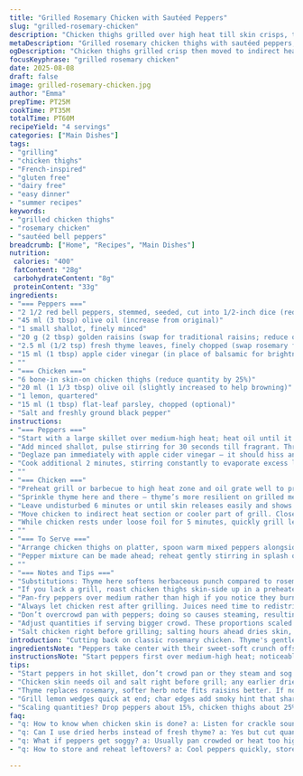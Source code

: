 ```yaml
---
title: "Grilled Rosemary Chicken with Sautéed Peppers"
slug: "grilled-rosemary-chicken"
description: "Chicken thighs grilled over high heat till skin crisps, then slow-finished indirect heat to lock juices. Sautéed diced bell peppers with shallots, golden raisins, fresh thyme instead of rosemary, apple cider vinegar swaps balsamic; cumin seed adds earthiness. Balanced sweet-tart notes from vinegar and raisins contrast smoky chicken. Simple, rustic, gluten-dairy-egg-nut free."
metaDescription: "Grilled rosemary chicken thighs with sautéed peppers, golden raisins, and fresh thyme. Bright apple cider vinegar adds tang; skin crisps, juices lock in. Rustic, gluten free."
ogDescription: "Chicken thighs grilled crisp then moved to indirect heat; peppers diced small, raisins plump, brightened by apple cider vinegar. Rustic, simple, gluten & dairy-free."
focusKeyphrase: "grilled rosemary chicken"
date: 2025-08-08
draft: false
image: grilled-rosemary-chicken.jpg
author: "Emma"
prepTime: PT25M
cookTime: PT35M
totalTime: PT60M
recipeYield: "4 servings"
categories: ["Main Dishes"]
tags:
- "grilling"
- "chicken thighs"
- "French-inspired"
- "gluten free"
- "dairy free"
- "easy dinner"
- "summer recipes"
keywords:
- "grilled chicken thighs"
- "rosemary chicken"
- "sautéed bell peppers"
breadcrumb: ["Home", "Recipes", "Main Dishes"]
nutrition: 
 calories: "400"
 fatContent: "28g"
 carbohydrateContent: "8g"
 proteinContent: "33g"
ingredients:
- "=== Peppers ==="
- "2 1/2 red bell peppers, stemmed, seeded, cut into 1/2-inch dice (reduce quantity by 15%)"
- "45 ml (3 tbsp) olive oil (increase from original)"
- "1 small shallot, finely minced"
- "20 g (2 tbsp) golden raisins (swap for traditional raisins; reduce quantity by 1 tbsp)"
- "2.5 ml (1/2 tsp) fresh thyme leaves, finely chopped (swap rosemary for thyme for a subtle earthier note)"
- "15 ml (1 tbsp) apple cider vinegar (in place of balsamic for brightness)"
- ""
- "=== Chicken ==="
- "6 bone-in skin-on chicken thighs (reduce quantity by 25%)"
- "20 ml (1 1/3 tbsp) olive oil (slightly increased to help browning)"
- "1 lemon, quartered"
- "15 ml (1 tbsp) flat-leaf parsley, chopped (optional)"
- "Salt and freshly ground black pepper"
instructions:
- "=== Peppers ==="
- "Start with a large skillet over medium-high heat; heat oil until it shimmers but not smoking. Toss peppers in, spread out. Listen for a faint sizzle, peppers should soften but retain some bite. Stir occasionally, letting edges caramelize lightly — look for light golden patches, not blackened."
- "Add minced shallot, pulse stirring for 30 seconds till fragrant. Throw in raisins and thyme — raisins should plump quickly but remain whole, thyme infuses subtle aroma without overpowering."
- "Deglaze pan immediately with apple cider vinegar — it should hiss and sizzle on contact, scraping up any fond stuck to the bottom to dissolve concentrated flavor buildup."
- "Cook additional 2 minutes, stirring constantly to evaporate excess liquid; peppers glossy but not muddy. Finish seasoning with salt and fresh black pepper, brief tasting to adjust balance. Keep warm, but off heat to prevent loss of texture."
- ""
- "=== Chicken ==="
- "Preheat grill or barbecue to high heat zone and oil grate well to prevent sticking. Working quickly, brush chicken thighs all over with olive oil. Season liberally with salt, freshly cracked pepper."
- "Sprinkle thyme here and there — thyme’s more resilient on grilled meat, subtly enhancing but not dominating. Set thighs skin-side down over direct heat, listen for immediate crackle as skin hits hot grate."
- "Leave undisturbed 6 minutes or until skin releases easily and shows dark golden brown hues—resist flipping too soon or skin tears. Turn thighs, sear other side 5 minutes just to brown lightly."
- "Move chicken to indirect heat section or cooler part of grill. Close lid, let finish cooking gently another 8-10 minutes. Check internal temp near bone—should reach 74C (165F) or juices run clear when pierced. Avoid guessing by time alone; touch skin—firm but springs back slightly signals doneness."
- "While chicken rests under loose foil for 5 minutes, quickly grill lemon quarters until lightly charred and soft — adds smoky citrus hint, easy squeeze brightens dish."
- ""
- "=== To Serve ==="
- "Arrange chicken thighs on platter, spoon warm mixed peppers alongside. Scatter chopped parsley over meat for color and freshness. Squeeze charred lemon wedges over everything just before eating."
- "Pepper mixture can be made ahead; reheat gently stirring in splash of water or stock, to loosen if it thickened too much."
- ""
- "=== Notes and Tips ==="
- "Substitutions: Thyme here softens herbaceous punch compared to rosemary, great if you prefer gentler flavor or thyme sitting well with sweet raisins. Apple cider vinegar lighter and tangier than balsamic; if balsamic on hand, feel free to revert but reduce quantity to avoid overpowering sweetness."
- "If you lack a grill, roast chicken thighs skin-side up in a preheated 230C (450F) oven on a wire rack in roasting pan for 35-40 minutes, finishing under broiler last 3-4 minutes to crisp skin, watching closely."
- "Pan-fry peppers over medium rather than high if you notice they burn too fast, stirring more often to prevent scorching. Raisins sometimes scorch quickly due to sugar content; add them late enough to avoid this."
- "Always let chicken rest after grilling. Juices need time to redistribute or they spill out when cut, creating dry meat—one of the biggest rookie mistakes."
- "Don’t overcrowd pan with peppers; doing so causes steaming, resulting in soggy peppers rather than the wanted tender-crisp with some caramelization."
- "Adjust quantities if serving bigger crowd. These proportions scaled down by about 30% from original for lighter portioning; adjust oil amounts proportionally if increased quantities to keep browning efficiency."
- "Salt chicken right before grilling; salting hours ahead dries skin, works if you want super-crisp but risks meat drying if too long."
introduction: "Cutting back on classic rosemary chicken. Thyme's gentler, pairs nicely with sweet raisins. Apple cider vinegar gives a sharp zing rather than syrupy balsamic — sometimes less is more. Chicken thighs, skin on for crunch, grilled hot then moved off direct heat to finish like a pro. Peppers diced smaller for even cooking but not mush. Watch those raisins closely—sugar burns faster than you think. Lemon grilled for smoky brightness. Learned that resting chicken changes everything. Don’t rush. Peppers need room to fry, no crowding or you get soggy mess. Quick shallot add for aroma right after peppers soften. Timing’s everything, but look, listen, smell your food. Food talks back when you pay attention."
ingredientsNote: "Peppers take center with their sweet-soft crunch offset by plump raisins; downsized by 15% from original to avoid overeating carbs. Thyme instead of rosemary softens the herbal punch, better suited to raisins’ sweetness. Swapped balsamic for apple cider vinegar to add brightness without sticky sweetness overpowering peppers. Oil quantity upped slightly to encourage caramelization without burning. Use fresh thyme if you’ve got it; dried can overpower here. Chicken quantity trimmed to 6 thighs, easier for four people especially with sides. More oil on chicken skin promotes better crisping during grilling. Lemon wedges grilled last minute to avoid drying out. Parsley optional but adds fresh herbal note and color. Great for dairy/nut/egg/gluten restrictions. Remember to season well—salt and pepper are your best friends here."
instructionsNote: "Start peppers first over medium-high heat; noticeable sizzle means pan is hot enough. Don't crowd pan or peppers steam and soften too much. Golden edges mean Maillard reaction kicked in. Add shallots only after peppers show some color to avoid burning shallots’ sugars. Raisins added late to prevent bitterness. Vinegar deglaze brings brightness while loosening flavor bits stuck to pan. Stir consistently after adding acid so flavors meld evenly. Chicken grilled in two phases - direct heat for skin browning then indirect for slow finish prevents dryness—trust me, many skip this step and dry out meat. Resting meat 5 minutes prevents juice loss. Grilling lemons char edges for smoky aroma, elevates final squeeze. Salt chicken just before grilling to maintain skin texture. Check doneness by feel and appearance, not just time; a firm bounce-back finger press on skin signals cooked but still juicy. Don't flip chicken repeatedly or skin tears. Make sure grill grates are oiled — no sticking means intact crispy skin."
tips:
- "Start peppers in hot skillet, don’t crowd pan or they steam and sog. Wait for faint sizzle, edges brown just slight; listen sharp. Throw shallots in only when peppers show color. Raisins last minute, else scorch quick. Vinegar hits pan makes that sizzle pop, scrape fond up fast or flavor dulls. Stir constantly once acid in; evaporation dialed in to stop sogginess."
- "Chicken skin needs oil and salt right before grill; any earlier dries and tears. High heat first, skin hits grate makes crackle sound; wait six solid minutes no peeking. Dark golden edges means Maillard working. Flip once only; flipping early rips skin. Move to indirect after sear, let heat finish slow or risk dry meat. Check doneness by feel—skin firm but springy—not just timer countdown."
- "Thyme replaces rosemary, softer herb note fits raisins better. If no fresh, dried risks overpower. Apple cider vinegar swaps balsamic; less thick, sharper bite. Can switch vinegar types but reduce balsamic qty due to sweetness; balance crucial. Raisins plump fast; keep a close eye or burn. Add water or stock splash when reheating leftovers to loosen pepper mix if thickened."
- "Grill lemon wedges quick at end; char edges add smoky hint that sharpens chicken flavor. Easy but makes difference. Rest chicken loosely tented five min; juices redistribute or spill when cut otherwise. Overcrowd pan with peppers and texture dies—use lower heat if frying seems too fast, slow caramelization better."
- "Scaling quantities? Drop peppers about 15%, chicken thighs about 25% from original. Oil scaling matters—too little burns, too much soggy. Adjust proportionally for browning efficiency. Parsley optional—adds fresh color clear brightness. Grilling indoors? Use oven at 230C on rack, broil last three minutes for skin crisp. Watch timing carefully; texture cues more reliable than clock."
faq:
- "q: How to know when chicken skin is done? a: Listen for crackle sound first; six minutes skin-side down. When it releases easily and looks dark golden brown, flip. Feel skin firm but springy to touch. Don’t flip too soon or skin tears. Time helps but watch texture and sound."
- "q: Can I use dried herbs instead of fresh thyme? a: Yes but cut quantity back. Dried more pungent here; use sparingly. Fresh thyme offers subtle earthiness fits raisins well. Rosemary swaps but stronger punch. Dried rosemary risks overshadowing sweet notes. Dried thyme ok if fresh unavailable but adjust carefully."
- "q: What if peppers get soggy? a: Usually pan crowded or heat too high. Steam builds trapping moisture. Use bigger skillet or smaller batches. Stir less, let edges brown lightly not blacken. Medium rather than high heat, slower caramelization wins. Add raisins last to avoid scorch. Deglazing vinegar cuts through excess moisture."
- "q: How to store and reheat leftovers? a: Cool peppers quickly, store airtight. Reheat gently with splash of water or stock to loosen if thick. Chicken back in oven or skillet at medium heat; avoid microwave if possible or skin soggy. Lemon wedges optional but fresh squeeze brightens cold leftovers."

---
```

